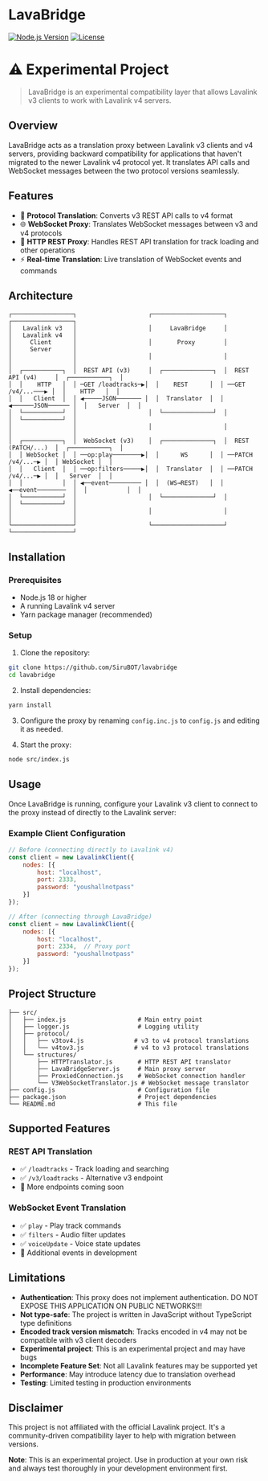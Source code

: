 # LavaBridge

[![Node.js Version](https://img.shields.io/badge/Node.js-18+-brightgreen.svg)](https://nodejs.org/)
[![License](https://img.shields.io/badge/license-MIT-blue.svg)](LICENSE)

# ⚠️ Experimental Project
> LavaBridge is an experimental compatibility layer that allows Lavalink v3 clients to work with Lavalink v4 servers.

## Overview

LavaBridge acts as a translation proxy between Lavalink v3 clients and v4 servers, providing backward compatibility for applications that haven't migrated to the newer Lavalink v4 protocol yet. It translates API calls and WebSocket messages between the two protocol versions seamlessly.

## Features

- 🔄 **Protocol Translation**: Converts v3 REST API calls to v4 format
- 🌐 **WebSocket Proxy**: Translates WebSocket messages between v3 and v4 protocols
- 📡 **HTTP REST Proxy**: Handles REST API translation for track loading and other operations
- ⚡ **Real-time Translation**: Live translation of WebSocket events and commands

## Architecture

```
┌─────────────────┐                    ┌────────────────────┐                    ┌─────────────────┐
│   Lavalink v3   │                    │     LavaBridge     │                    │   Lavalink v4   │
│     Client      │                    │       Proxy        │                    │     Server      │
│                 │                    │                    │                    │                 │
│  ┌───────────┐  │  REST API (v3)     │  ┌──────────────┐  │  REST API (v4)     │  ┌───────────┐  │
│  │    HTTP   │  │ ─GET /loadtracks─▶│  │    REST      │  │ ──GET /v4/...───▶ │  │    HTTP   │  │
│  │   Client  │  │ ◀─────JSON─────── │  │  Translator  │  │ ◀──────JSON────── │  │   Server  │  │
│  └───────────┘  │                    │  └──────────────┘  │                    │  └───────────┘  │
│                 │                    │                    │                    │                 │
│  ┌───────────┐  │  WebSocket (v3)    │  ┌──────────────┐  │  REST (PATCH/...)  │  ┌───────────┐  │
│  │ WebSocket │  │ ──op:play────────▶│  │      WS      │  │ ──PATCH /v4/...─▶ │  │ WebSocket │  │
│  │   Client  │  │ ──op:filters─────▶│  │  Translator  │  │ ──PATCH /v4/...─▶ │  │   Server  │  │
│  │           │  │ ◀──event───────── │  │  (WS→REST)   │  │ ◀──event────────  │  │           │  │
│  └───────────┘  │                    │  └──────────────┘  │                    │  └───────────┘  │
│                 │                    │                    │                    │                 │
└─────────────────┘                    └────────────────────┘                    └─────────────────┘
```

## Installation

### Prerequisites

- Node.js 18 or higher
- A running Lavalink v4 server
- Yarn package manager (recommended)

### Setup

1. Clone the repository:
```bash
git clone https://github.com/SiruBOT/lavabridge
cd lavabridge
```

2. Install dependencies:
```bash
yarn install
```

3. Configure the proxy by renaming `config.inc.js` to `config.js` and editing it as needed.

4. Start the proxy:
```bash
node src/index.js
```

## Usage

Once LavaBridge is running, configure your Lavalink v3 client to connect to the proxy instead of directly to the Lavalink server:

### Example Client Configuration

```javascript
// Before (connecting directly to Lavalink v4)
const client = new LavalinkClient({
    nodes: [{
        host: "localhost",
        port: 2333,
        password: "youshallnotpass"
    }]
});

// After (connecting through LavaBridge)
const client = new LavalinkClient({
    nodes: [{
        host: "localhost",
        port: 2334,  // Proxy port
        password: "youshallnotpass"
    }]
});
```

## Project Structure

```
├── src/
│   ├── index.js                    # Main entry point
│   ├── logger.js                   # Logging utility
│   ├── protocol/
│   │   ├── v3tov4.js              # v3 to v4 protocol translations
│   │   └── v4tov3.js              # v4 to v3 protocol translations
│   └── structures/
│       ├── HTTPTranslator.js       # HTTP REST API translator
│       ├── LavaBridgeServer.js     # Main proxy server
│       ├── ProxiedConnection.js    # WebSocket connection handler
│       └── V3WebSocketTranslator.js # WebSocket message translator
├── config.js                       # Configuration file
├── package.json                    # Project dependencies
└── README.md                       # This file
```

## Supported Features

### REST API Translation
- ✅ `/loadtracks` - Track loading and searching
- ✅ `/v3/loadtracks` - Alternative v3 endpoint
- 🔄 More endpoints coming soon

### WebSocket Event Translation
- ✅ `play` - Play track commands
- ✅ `filters` - Audio filter updates
- ✅ `voiceUpdate` - Voice state updates
- 🔄 Additional events in development

## Limitations

- **Authentication**: This proxy does not implement authentication. DO NOT EXPOSE THIS APPLICATION ON PUBLIC NETWORKS!!!
- **Not type-safe**: The project is written in JavaScript without TypeScript type definitions
- **Encoded track version mismatch**: Tracks encoded in v4 may not be compatible with v3 client decoders
- **Experimental project**: This is an experimental project and may have bugs
- **Incomplete Feature Set**: Not all Lavalink features may be supported yet
- **Performance**: May introduce latency due to translation overhead
- **Testing**: Limited testing in production environments

## Disclaimer

This project is not affiliated with the official Lavalink project. It's a community-driven compatibility layer to help with migration between versions.

**Note**: This is an experimental project. Use in production at your own risk and always test thoroughly in your development environment first.
